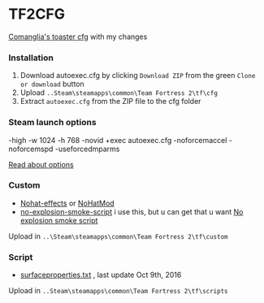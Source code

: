 # TF2CFG
[Comanglia's toaster cfg](http://www.teamfortress.tv/25328/comanglia-s-config-fps-guide) with my changes

### Installation

1. Download autoexec.cfg by clicking `Download ZIP` from the green `Clone or download` button
2. Upload  `..Steam\steamapps\common\Team Fortress 2\tf\cfg`
3. Extract `autoexec.cfg` from the ZIP file to the cfg folder 

### Steam launch options 
-high -w 1024 -h 768  -novid +exec autoexec.cfg -noforcemaccel -noforcemspd -useforcedmparms

[Read about options](https://developer.valvesoftware.com/wiki/Command_Line_Options#Steam_.28Windows.29)

### Custom

* [Nohat-effects](https://github.com/xJeebsx/Headsfeet) or [NoHatMod](https://github.com/xJeebsx/No-Hats-Mod)
* [no-explosion-smoke-script](https://drive.google.com/file/d/0B_loCHMSRedyb1VqV3R1SnRwVHM/view) 
i use this, but u can get that u want [No explosion smoke script](http://www.teamfortress.tv/25647/no-explosion-smoke-script)

Upload in `..\Steam\steamapps\common\Team Fortress 2\tf\custom` 

### Script

* [surfaceproperties.txt](http://drok-radnik.com/junk/surfaceproperties.txt) , last update Oct 9th, 2016 

Upload in `..Steam\steamapps\common\Team Fortress 2\tf\scripts`

